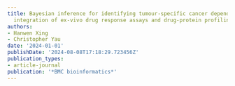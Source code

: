 ```yaml
---
title: Bayesian inference for identifying tumour-specific cancer dependencies through
  integration of ex-vivo drug response assays and drug-protein profiling
authors:
- Hanwen Xing
- Christopher Yau
date: '2024-01-01'
publishDate: '2024-08-08T17:18:29.723456Z'
publication_types:
- article-journal
publication: '*BMC bioinformatics*'
---
```


